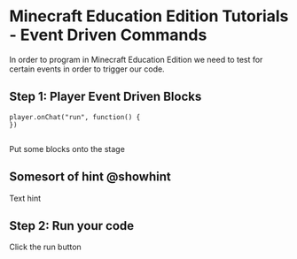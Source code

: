 # Minecraft Education Edition Tutorials - Event Driven Commands

In order to program in Minecraft Education Edition we need to test for certain events in order to trigger our code.

## Step 1: Player Event Driven Blocks

```blocks
player.onChat("run", function() {
})
```

```blocks

```

Put some blocks onto the stage

## Somesort of hint @showhint
Text hint

## Step 2: Run your code

Click the run button
